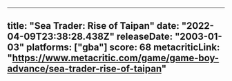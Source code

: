 
---
title: "Sea Trader: Rise of Taipan"
date: "2022-04-09T23:38:28.438Z"
releaseDate: "2003-01-03"
platforms: ["gba"]
score: 68
metacriticLink: "https://www.metacritic.com/game/game-boy-advance/sea-trader-rise-of-taipan"
---
